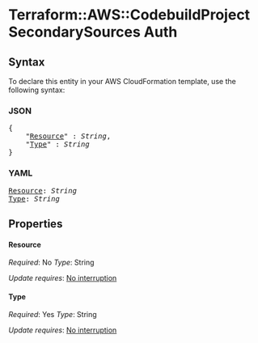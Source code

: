 # Terraform::AWS::CodebuildProject SecondarySources Auth

## Syntax

To declare this entity in your AWS CloudFormation template, use the following syntax:

### JSON

<pre>
{
    "<a href="#resource" title="Resource">Resource</a>" : <i>String</i>,
    "<a href="#type" title="Type">Type</a>" : <i>String</i>
}
</pre>

### YAML

<pre>
<a href="#resource" title="Resource">Resource</a>: <i>String</i>
<a href="#type" title="Type">Type</a>: <i>String</i>
</pre>

## Properties

#### Resource

_Required_: No
_Type_: String

_Update requires_: [No interruption](https://docs.aws.amazon.com/AWSCloudFormation/latest/UserGuide/using-cfn-updating-stacks-update-behaviors.html#update-no-interrupt)

#### Type

_Required_: Yes
_Type_: String

_Update requires_: [No interruption](https://docs.aws.amazon.com/AWSCloudFormation/latest/UserGuide/using-cfn-updating-stacks-update-behaviors.html#update-no-interrupt)

